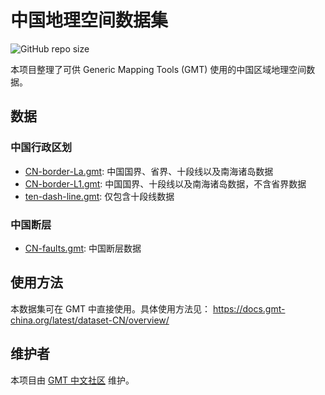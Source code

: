 # 中国地理空间数据集

![GitHub repo size](https://img.shields.io/github/repo-size/gmt-china/china-geospatial-data)

本项目整理了可供 Generic Mapping Tools (GMT) 使用的中国区域地理空间数据。

## 数据

### 中国行政区划

- [CN-border-La.gmt](CN-border-La.gmt): 中国国界、省界、十段线以及南海诸岛数据
- [CN-border-L1.gmt](CN-border-L1.gmt): 中国国界、十段线以及南海诸岛数据，不含省界数据
- [ten-dash-line.gmt](ten-dash-line.gmt): 仅包含十段线数据

### 中国断层

- [CN-faults.gmt](CN-faults.gmt): 中国断层数据

## 使用方法

本数据集可在 GMT 中直接使用。具体使用方法见：
https://docs.gmt-china.org/latest/dataset-CN/overview/

## 维护者

本项目由 [GMT 中文社区](https://gmt-china.org/) 维护。

